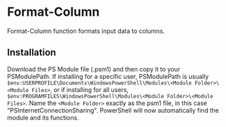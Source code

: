 # Format-Column
Format-Column function formats input data to columns.

## Installation

Download the PS Module file (.psm1) and then copy it to your PSModulePath. If installing for a specific user, PSModulePath is usually `$env:USERPROFILE\Documents\WindowsPowerShell\Modules\<Module Folder>\<Module Files>`, or if installing for all users, `$env:PROGRAMFILES\WindowsPowerShell\Modules\<Module Folder>\<Module Files>`. Name the `<Module Folder>` exactly as the psm1 file, in this case "PSInternetConnectionSharing". PowerShell will now automatically find the module and its functions.
